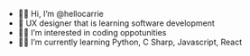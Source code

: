 - 🙋‍♀️ Hi, I’m @hellocarrie
- 👩‍ UX designer that is learning software development
- 💁‍♀️ I’m interested in coding oppotunities
- 👩‍💻 I’m currently learning Python, C Sharp, Javascript, React



